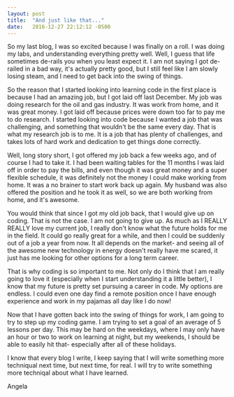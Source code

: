 ```yaml
---
layout: post
title:  "And just like that..."
date:   2016-12-27 22:12:12 -0500
---
```



So my last blog, I was so excited because I was finally on a roll. I was doing my labs, and understanding everything pretty well. Well, I guess that life sometimes de-rails you when you least expect it. I am not saying I got de-railed in a bad way, it's actually pretty good, but I still feel like I am slowly losing steam, and I need to get back into the swing of things. 

So the reason that I started looking into learning code in the first place is because I had an amazing job, but I got laid off last December. My job was doing research for the oil and gas industry. It was work from home, and it was great money. I got laid off because prices were down too far to pay me to do research. I started looking into code because I wanted a job that was challenging, and something that wouldn't be the same every day. That is what my research job is to me. It is a job that has plenty of challenges, and takes lots of hard work and dedication to get things done correctly. 

Well, long story short, I got offered my job back a few weeks ago, and of course I had to take it. I had been waiting tables for the 11 months I was laid off in order to pay the bills, and even though it was great money and a super flexible schedule, it was definitely not the money I could make working from home. It was a no brainer to start work back up again. My husband was also offered the position and he took it as well, so we are both working from home, and it's awesome. 

You would think that since I got my old job back, that I would give up on coding. That is not the case. I am not going to give up. As much as I REALLY REALLY love my current job, I really don't know what the future holds for me in the field. It could go really great for a while, and then I could be suddenly out of a job a year from now. It all depends on the market- and seeing all of the awesome new technology in energy doesn't really have me scared, it just has me looking for other options for a long term career. 

That is why coding is so important to me. Not only do I think that I am really going to love it (especially when I start understanding it a little better), I know that my future is pretty set pursuing a career in code. My options are endless. I could even one day find a remote position once I have enough experience and work in my pajamas all day like I do now! 

Now that I have gotten back into the swing of things for work, I am going to try to step up my coding game. I am trying to set a goal of an average of 5 lessons per day. This may be hard on the weekdays, where I may only have an hour or two to work on learning at night, but my weekends, I should be able to easily hit that- especially after all of these holidays. 

I know that every blog I write, I keep saying that I will write something more techniqual next time, but next time, for real. I will try to write something more techniqal about what I have learned. 

Angela
